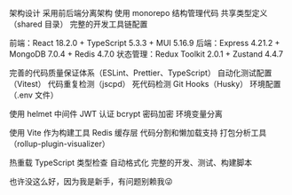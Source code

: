 架构设计
采用前后端分离架构
使用 monorepo 结构管理代码
共享类型定义（shared 目录）
完整的开发工具链配置

前端：React 18.2.0 + TypeScript 5.3.3 + MUI 5.16.9
后端：Express 4.21.2 + MongoDB 7.0.4 + Redis 4.7.0
状态管理：Redux Toolkit 2.0.1 + Zustand 4.4.7

完善的代码质量保证体系（ESLint、Prettier、TypeScript）
自动化测试配置（Vitest）
代码重复检测（jscpd）
死代码检测
Git Hooks（Husky）
环境配置（.env 文件）

使用 helmet 中间件
JWT 认证
bcrypt 密码加密
环境变量分离

使用 Vite 作为构建工具
Redis 缓存层
代码分割和懒加载支持
打包分析工具（rollup-plugin-visualizer）

热重载
TypeScript 类型检查
自动格式化
完整的开发、测试、构建脚本


也许没这么好，因为我是新手，有问题别赖我😜
